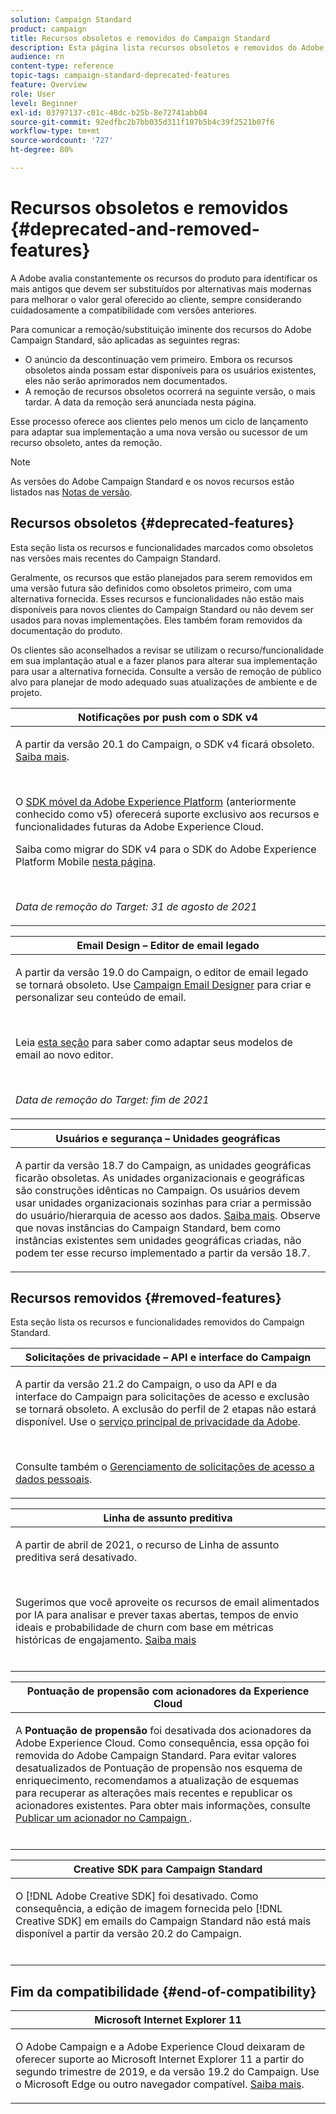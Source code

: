 ```yaml
---
solution: Campaign Standard
product: campaign
title: Recursos obsoletos e removidos do Campaign Standard
description: Esta página lista recursos obsoletos e removidos do Adobe Campaign Standard.
audience: rn
content-type: reference
topic-tags: campaign-standard-deprecated-features
feature: Overview
role: User
level: Beginner
exl-id: 03797137-c01c-48dc-b25b-8e72741abb04
source-git-commit: 92edfbc2b7bb035d311f107b5b4c39f2521b07f6
workflow-type: tm+mt
source-wordcount: '727'
ht-degree: 80%

---
```


# Recursos obsoletos e removidos {#deprecated-and-removed-features}

A Adobe avalia constantemente os recursos do produto para identificar os mais antigos que devem ser substituídos por alternativas mais modernas para melhorar o valor geral oferecido ao cliente, sempre considerando cuidadosamente a compatibilidade com versões anteriores.

Para comunicar a remoção/substituição iminente dos recursos do Adobe Campaign Standard, são aplicadas as seguintes regras:

* O anúncio da descontinuação vem primeiro. Embora os recursos obsoletos ainda possam estar disponíveis para os usuários existentes, eles não serão aprimorados nem documentados.
* A remoção de recursos obsoletos ocorrerá na seguinte versão, o mais tardar. A data da remoção será anunciada nesta página.

Esse processo oferece aos clientes pelo menos um ciclo de lançamento para adaptar sua implementação a uma nova versão ou sucessor de um recurso obsoleto, antes da remoção.

>[!NOTE]
>As versões do Adobe Campaign Standard e os novos recursos estão listados nas [Notas de versão](../../rn/using/release-notes.md).


## Recursos obsoletos {#deprecated-features}

Esta seção lista os recursos e funcionalidades marcados como obsoletos nas versões mais recentes do Campaign Standard.

Geralmente, os recursos que estão planejados para serem removidos em uma versão futura são definidos como obsoletos primeiro, com uma alternativa fornecida. Esses recursos e funcionalidades não estão mais disponíveis para novos clientes do Campaign Standard ou não devem ser usados para novas implementações. Eles também foram removidos da documentação do produto.

Os clientes são aconselhados a revisar se utilizam o recurso/funcionalidade em sua implantação atual e a fazer planos para alterar sua implementação para usar a alternativa fornecida. Consulte a versão de remoção de público alvo para planejar de modo adequado suas atualizações de ambiente e de projeto.

<table> 
 <thead> 
  <tr> 
   <th> <strong>Notificações por push com o SDK v4</strong><br /> </th> 
  </tr> 
 </thead> 
 <tbody> 
  <tr> 
   <td> <p> A partir da versão 20.1 do Campaign, o SDK v4 ficará obsoleto. <a href="https://aep-sdks.gitbook.io/docs/version-4-sdk-end-of-support-faq">Saiba mais</a>.</p><br/>
   <p>O <a href="https://aep-sdks.gitbook.io/docs/">SDK móvel da Adobe Experience Platform</a> (anteriormente conhecido como v5) oferecerá suporte exclusivo aos recursos e funcionalidades futuras da Adobe Experience Cloud.</p>
   <p>Saiba como migrar do SDK v4 para o SDK do Adobe Experience Platform Mobile <a href="https://experienceleague.adobe.com/docs/campaign-standard/using/administrating/configuring-mobile/sdkv4-migration.html">nesta página</a>.</p></br>
     <p>
     <em>Data de remoção do Target: 31 de agosto de 2021</em></p>
     </td> 
  </tr> 
 </tbody> 
</table>

<table> 
 <thead> 
  <tr> 
   <th> <strong>Email Design – Editor de email legado</strong><br /> </th> 
  </tr> 
 </thead> 
 <tbody> 
  <tr> 
   <td> <p>A partir da versão 19.0 do Campaign, o editor de email legado se tornará obsoleto. Use <a href="https://experienceleague.adobe.com/docs/campaign-standard/using/designing-content/designing-content-in-adobe-campaign.html">Campaign Email Designer</a> para criar e personalizar seu conteúdo de email. </p></br>
   <p>Leia <a href="https://experienceleague.adobe.com/docs/campaign-standard/using/designing-content/building-email-content/using-existing-content.html">esta seção</a> para saber como adaptar seus modelos de email ao novo editor.</p></br>
  <p> 
  <em>Data de remoção do Target: fim de 2021</em></p>
   </td> 
  </tr> 
 </tbody> 
</table>

<table> 
 <thead> 
  <tr> 
   <th> <strong>Usuários e segurança – Unidades geográficas</strong><br /> </th> 
  </tr> 
 </thead> 
 <tbody> 
  <tr> 
   <td> <p>A partir da versão 18.7 do Campaign, as unidades geográficas ficarão obsoletas. As unidades organizacionais e geográficas são construções idênticas no Campaign. Os usuários devem usar unidades organizacionais sozinhas para criar a permissão do usuário/hierarquia de acesso aos dados. <a href="https://experienceleague.adobe.com/docs/campaign-standard/using/administrating/users-and-security/organizational-units.html?lang=pt-BR#administrating">Saiba mais</a>. Observe que novas instâncias do Campaign Standard, bem como instâncias existentes sem unidades geográficas criadas, não podem ter esse recurso implementado a partir da versão 18.7.</p>
   </td> 
  </tr> 
 </tbody> 
</table>

## Recursos removidos {#removed-features}

Esta seção lista os recursos e funcionalidades removidos do Campaign Standard.


<table> 
 <thead> 
  <tr> 
   <th> <strong>Solicitações de privacidade – API e interface do Campaign</strong><br /> </th> 
  </tr> 
 </thead> 
 <tbody> 
  <tr> 
   <td> <p>A partir da versão 21.2 do Campaign, o uso da API e da interface do Campaign para solicitações de acesso e exclusão se tornará obsoleto. A exclusão do perfil de 2 etapas não estará disponível. Use o <a href="https://www.adobe.io/apis/experiencecloud/gdpr.html">serviço principal de privacidade da Adobe</a>.</p></br>
   <p>Consulte também o <a href="https://experienceleague.adobe.com/docs/campaign-standard/using/getting-started/privacy/privacy-requests.html?lang=en">Gerenciamento de solicitações de acesso a dados pessoais</a>.</p>
  </td> 
  </tr> 
 </tbody> 
</table>

<table> 
 <thead> 
 <tr> 
   <th> <strong>Linha de assunto preditiva</strong><br /> </th> 
  </tr> 
 </thead> 
 <tbody> 
  <tr> 
   <td> <p> A partir de abril de 2021, o recurso de Linha de assunto preditiva será desativado.</p><br/>
   <p>Sugerimos que você aproveite os recursos de email alimentados por IA para analisar e prever taxas abertas, tempos de envio ideais e probabilidade de churn com base em métricas históricas de engajamento. <a href="https://experienceleague.adobe.com/docs/campaign-standard/using/testing-and-sending/preparing-and-testing-messages/predictive.html">Saiba mais</a></p></br>
     </td> 
  </tr> 
  </tbody> 
</table>

<table> 
 <thead> 
  <tr> 
   <th> <strong>Pontuação de propensão com acionadores da Experience Cloud</strong><br /> </th> 
  </tr> 
 </thead> 
 <tbody> 
  <tr> 
   <td> <p>A <b>Pontuação de propensão</b> foi desativada dos acionadores da Adobe Experience Cloud. Como consequência, essa opção foi removida do Adobe Campaign Standard. Para evitar valores desatualizados de Pontuação de propensão nos esquema de enriquecimento, recomendamos a atualização de esquemas para recuperar as alterações mais recentes e republicar os acionadores existentes. Para obter mais informações, consulte <a href="https://experienceleague.adobe.com/docs/campaign-standard/using/integrating-with-adobe-cloud/working-with-campaign-and-triggers/using-triggers-in-campaign.html"> Publicar um acionador no Campaign </a>.
</p></br>
   </td> 
  </tr> 
 </tbody> 
</table>

<table> 
 <thead> 
  <tr> 
   <th> <strong>Creative SDK para Campaign Standard</strong><br /> </th> 
  </tr> 
 </thead> 
 <tbody> 
  <tr> 
   <td> <p>O [!DNL Adobe Creative SDK] foi desativado. Como consequência, a edição de imagem fornecida pelo [!DNL Creative SDK] em emails do Campaign Standard não está mais disponível a partir da versão 20.2 do Campaign.</p></br>
   </td> 
  </tr> 
 </tbody> 
</table>

## Fim da compatibilidade {#end-of-compatibility}

<table> 
 <thead> 
  <tr> 
   <th> <strong>Microsoft Internet Explorer 11</strong><br /> </th> 
  </tr> 
 </thead> 
 <tbody> 
  <tr> 
   <td> <p>O Adobe Campaign e a Adobe Experience Cloud deixaram de oferecer suporte ao Microsoft Internet Explorer 11 a partir do segundo trimestre de 2019, e da versão 19.2 do Campaign. Use o Microsoft Edge ou outro navegador compatível. <a href="https://experienceleague.adobe.com/docs/campaign-standard/using/administrating/about-configuration-guidelines.html">Saiba mais</a>.</p>
   </td> 
  </tr> 
 </tbody> 
</table>

